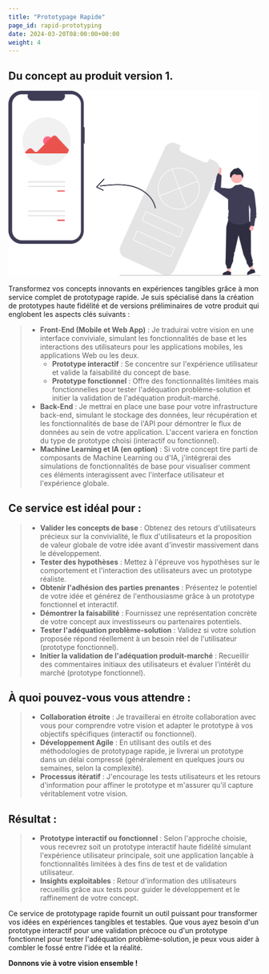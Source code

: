 ```yaml
---
title: "Prototypage Rapide"
page_id: rapid-prototyping
date: 2024-03-20T08:00:00+00:00
weight: 4
---
```


## Du concept au produit version 1.

![Rapid Prototyping](/images/illustrations/undraw_design_process_re_0dhf.svg)

<!--more-->

Transformez vos concepts innovants en expériences tangibles grâce à mon service complet de prototypage rapide. Je suis spécialisé dans la création de prototypes haute fidélité et de versions préliminaires de votre produit qui englobent les aspects clés suivants :

> * **Front-End (Mobile et Web App)** : Je traduirai votre vision en une interface conviviale, simulant les fonctionnalités de base et les interactions des utilisateurs pour les applications mobiles, les applications Web ou les deux.
>   * **Prototype interactif** : Se concentre sur l'expérience utilisateur et valide la faisabilité du concept de base.
>   * **Prototype fonctionnel** : Offre des fonctionnalités limitées mais fonctionnelles pour tester l'adéquation problème-solution et initier la validation de l'adéquation produit-marché.
> * **Back-End** : Je mettrai en place une base pour votre infrastructure back-end, simulant le stockage des données, leur récupération et les fonctionnalités de base de l'API pour démontrer le flux de données au sein de votre application. L'accent variera en fonction du type de prototype choisi (interactif ou fonctionnel).
> * **Machine Learning et IA (en option)** : Si votre concept tire parti de composants de Machine Learning ou d'IA, j'intégrerai des simulations de fonctionnalités de base pour visualiser comment ces éléments interagissent avec l'interface utilisateur et l'expérience globale.

## Ce service est idéal pour :
> * **Valider les concepts de base** : Obtenez des retours d'utilisateurs précieux sur la convivialité, le flux d'utilisateurs et la proposition de valeur globale de votre idée avant d'investir massivement dans le développement.
> * **Tester des hypothèses** : Mettez à l'épreuve vos hypothèses sur le comportement et l'interaction des utilisateurs avec un prototype réaliste.
> * **Obtenir l'adhésion des parties prenantes** : Présentez le potentiel de votre idée et générez de l'enthousiasme grâce à un prototype fonctionnel et interactif.
> * **Démontrer la faisabilité** : Fournissez une représentation concrète de votre concept aux investisseurs ou partenaires potentiels.
> * **Tester l'adéquation problème-solution** : Validez si votre solution proposée répond réellement à un besoin réel de l'utilisateur (prototype fonctionnel).
> * **Initier la validation de l'adéquation produit-marché** : Recueillir des commentaires initiaux des utilisateurs et évaluer l'intérêt du marché (prototype fonctionnel).

## À quoi pouvez-vous vous attendre :
> * **Collaboration étroite** : Je travaillerai en étroite collaboration avec vous pour comprendre votre vision et adapter le prototype à vos objectifs spécifiques (interactif ou fonctionnel).
> * **Développement Agile** : En utilisant des outils et des méthodologies de prototypage rapide, je livrerai un prototype dans un délai compressé (généralement en quelques jours ou semaines, selon la complexité).
> * **Processus itératif** : J'encourage les tests utilisateurs et les retours d'information pour affiner le prototype et m'assurer qu'il capture véritablement votre vision.

## Résultat :
> * **Prototype interactif ou fonctionnel** : Selon l'approche choisie, vous recevrez soit un prototype interactif haute fidélité simulant l'expérience utilisateur principale, soit une application lançable à fonctionnalités limitées à des fins de test et de validation utilisateur.
> * **Insights exploitables** : Retour d'information des utilisateurs recueillis grâce aux tests pour guider le développement et le raffinement de votre concept.

Ce service de prototypage rapide fournit un outil puissant pour transformer vos idées en expériences tangibles et testables. Que vous ayez besoin d'un prototype interactif pour une validation précoce ou d'un prototype fonctionnel pour tester l'adéquation problème-solution, je peux vous aider à combler le fossé entre l'idée et la réalité.

**Donnons vie à votre vision ensemble !**